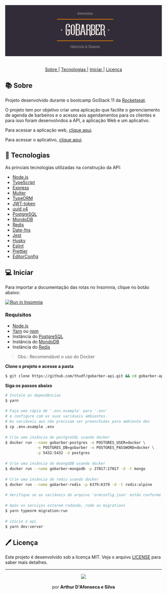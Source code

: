 <div align="center">
  <img alt="gobarber" src="./assets/logo.png" width="auto" heigth="auto"/>
</div>

</br>

<div align="center">


  <p align="center" >
    <a href="#-sobre"> Sobre </a> |
    <a href="#-tecnologias"> Tecnologias </a> |
    <a href="#-iniciar"> Iniciar </a> |
    <a href="#-licença"> Licença </a>
  </p>

</div>

## 📚 Sobre

Projeto desenvolvido durante o bootcamp GoStack 11 da [Rocketseat](https://github.com/Rocketseat).

O projeto tem por objetivo criar uma aplicação que facilite o gerenciamento de agenda de barbeiros e o acesso aos agendamentos para os clientes e para isso foram desenvolvidos a API, a aplicação Web  e um aplicativo.

Para acessar a aplicação web, [clique aqui](https://github.com/thudf/gobarber-web). </br>

Para acessar o aplicativo, [clique aqui](https://github.com/thudf/gobarber-app).

## 🚀 Tecnologias

As princiais tecnologias utilizadas na construção da API:

- [Node.js](https://nodejs.org/en/)
- [TypeScript](https://www.typescriptlang.org/)
- [Express](https://expressjs.com/pt-br/)
- [Multer](https://github.com/expressjs/multer)
- [TypeORM](https://typeorm.io/#/)
- [JWT-token](https://jwt.io/)
- [uuid v4](https://github.com/thenativeweb/uuidv4/)
- [PostgreSQL](https://www.postgresql.org/)
- [MondoDB](https://www.mongodb.com/)
- [Redis](https://redis.io/)
- [Date-fns](https://date-fns.org/)
- [Jest](https://jestjs.io/)
- [Husky](https://github.com/typicode/husky)
- [Eslint](https://eslint.org/)
- [Prettier](https://prettier.io/)
- [EditorConfig](https://editorconfig.org/)

## 💻 Iniciar

Para importar a documentação das rotas no Insomnia, clique no botão abaixo:

<a href="https://insomnia.rest/run/?label=GoBarber-API&uri=https%3A%2F%2Fraw.githubusercontent.com%2Fthudf%2Fgobarber-api%2Fmaster%2Fassets%2Finsomnia.json" target="_blank"><img src="https://insomnia.rest/images/run.svg" alt="Run in Insomnia"></a>

### Requisitos

- [Node.js](https://nodejs.org/en/)
- [Yarn](https://classic.yarnpkg.com/) ou [npm](https://www.npmjs.com/)
- Instância do [PostgreSQL](https://www.postgresql.org/)
- Instância do [MondoDB](https://www.mongodb.com/)
- Instância do [Redis](https://redis.io/)

> Obs.: Recomendável o uso do Docker

**Clone o projeto e acesse a pasta**

```bash
$ git clone https://github.com/thudf/gobarber-api.git && cd gobarber-api
```

**Siga os passos abaixo**

```bash
# Instale as dependências
$ yarn

# Faça uma cópia de '.env.example' para '.env'
# e configure com as suas variáveis ambientes.
# As variáveis aws não precisam ser preenchidas para ambiente dev
$ cp .env.example .env

# Crie uma insância do postgreSQL usando docker
$ docker run --name gobarber-postgres -e POSTGRES_USER=docker \
              -e POSTGRES_DB=gobarber -e POSTGRES_PASSWORD=docker \
              -p 5432:5432 -d postgres

# Crie uma insância do moongoDB usando docker
$ docker run --name gobarber-mongodb -p 27017:27017 -d -t mongo

# Crie uma insância do redis usando docker
$ docker run --name gobarber-redis -p 6379:6379 -d -t redis:alpine

# Verifique se as variáveis do arquivo 'ormconfig.json' estão conforme definidas no passo anterior

# Após os serviços estarem rodando, rode as migrations
$ yarn typeorm migration:run

# inicie a api
$ yarn dev:server
```

## 🖊 Licença

Este projeto é desenvolvido sob a licença MIT. Veja o arquivo [LICENSE](LICENSE) para saber mais detalhes.

---

<div align="center">
  <img src="https://media.giphy.com/media/26n7b7PjSOZJwVCmY/giphy.gif" width="40px">
  <p>por <strong> Arthur D'Afonseca e Silva</strong> </p>
</div>

